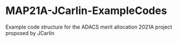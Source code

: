 # MAP21A-JCarlin-ExampleCodes
Example code structure for the ADACS merit allocation 2021A project proposed by JCarlin
